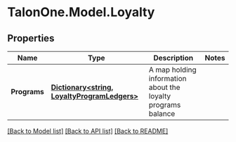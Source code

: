 
# TalonOne.Model.Loyalty

## Properties

Name | Type | Description | Notes
------------ | ------------- | ------------- | -------------
**Programs** | [**Dictionary&lt;string, LoyaltyProgramLedgers&gt;**](LoyaltyProgramLedgers.md) | A map holding information about the loyalty programs balance | 

[[Back to Model list]](../README.md#documentation-for-models)
[[Back to API list]](../README.md#documentation-for-api-endpoints)
[[Back to README]](../README.md)

